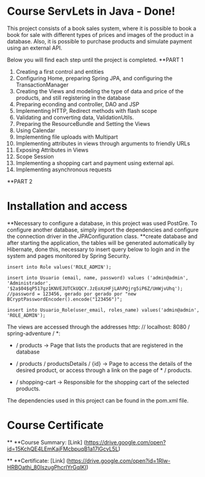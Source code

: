 # Course ServLets in Java - Done!

This project consists of a book sales system, where it is possible to book a book for sale with different types of prices and images of the product in a database. Also, it is possible to purchase products and simulate payment using an external API.

Below you will find each step until the project is completed.
**PART 1
1) Creating a first control and entities
2) Configuring Home, preparing Spring JPA, and configuring the TransactionManager
3) Creating the Views and modeling the type of data and price of the products, and still registering in the database
4) Preparing econding and controller, DAO and JSP
5) Implementing HTTP, Redirect methods with flash scope
6) Validating and converting data, ValidationUtils.
7) Preparing the ResourceBundle and Setting the Views
8) Using Calendar
9) Implementing file uploads with Multipart
10) Implementing attributes in views through arguments to friendly URLs
11) Exposing Attributes in Views
12) Scope Session
13) Implementing a shopping cart and payment using external api.
14) Implementing asynchronous requests

**PART 2

# Installation and access

**Necessary to configure a database, in this project was used PostGre. To configure another database, simply import the dependencies and configure the connection driver in the JPAConfiguration class.
**create database and after starting the application, the tables will be generated automatically by Hibernate, done this, necessary to insert query below to login and in the system and pages monitored by Spring Security.
```
insert into Role values('ROLE_ADMIN');

insert into Usuario (email, name, password) values ('admin@admin', 'Administrador', '$2a$04$qP517gz1KNVEJUTCkUQCY.JzEoXzHFjLAhPQjrg5iP6Z/UmWjvUhq'); //password = 123456, gerado por gerado por "new BCryptPasswordEncoder().encode("123456")";

insert into Usuario_Role(user_email, roles_name) values('admin@admin', 'ROLE_ADMIN');
```

The views are accessed through the addresses http: // localhost: 8080 / spring-adventure / *:

* / products -> Page that lists the products that are registered in the database

* / products / productsDetails / {id} -> Page to access the details of the desired product, or access through a link on the page of * / products.

* / shopping-cart -> Responsible for the shopping cart of the selected products.

The dependencies used in this project can be found in the pom.xml file.

# Course Certificate

** **Course Summary: [Link] (https://drive.google.com/open?id=15KchQE4LEmKajFMcbpuqB1a17lGcvL5L)

** **Certificate: [Link] (https://drive.google.com/open?id=1RIw-HRBOathi_80IszugPhcrlYrGqIKI)